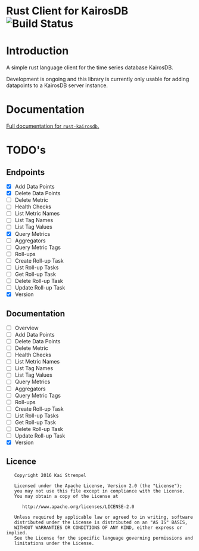 # Rust Client for KairosDB &emsp; ![Build Status](https://api.travis-ci.org/kstrempel/rust-kairosdb.svg?branch=master)

# Introduction

A simple rust language client for the time series database KairosDB.

Development is ongoing and this library is currently only usable for adding datapoints to a KairosDB server instance.

# Documentation

[Full documentation for `rust-kairosdb`.](https://kstrempel.github.io/rust-kairosdb/kairosdb/index.html)

# TODO's

## Endpoints

- [x] Add Data Points
- [x] Delete Data Points
- [ ] Delete Metric
- [ ] Health Checks
- [ ] List Metric Names
- [ ] List Tag Names
- [ ] List Tag Values
- [x] Query Metrics
- [ ] Aggregators
- [ ] Query Metric Tags
- [ ] Roll-ups
- [ ] Create Roll-up Task
- [ ] List Roll-up Tasks
- [ ] Get Roll-up Task
- [ ] Delete Roll-up Task
- [ ] Update Roll-up Task
- [x] Version

## Documentation

- [ ] Overview
- [ ] Add Data Points
- [ ] Delete Data Points
- [ ] Delete Metric
- [ ] Health Checks
- [ ] List Metric Names
- [ ] List Tag Names
- [ ] List Tag Values
- [ ] Query Metrics
- [ ] Aggregators
- [ ] Query Metric Tags
- [ ] Roll-ups
- [ ] Create Roll-up Task
- [ ] List Roll-up Tasks
- [ ] Get Roll-up Task
- [ ] Delete Roll-up Task
- [ ] Update Roll-up Task
- [x] Version

## Licence

```
   Copyright 2016 Kai Strempel

   Licensed under the Apache License, Version 2.0 (the "License");
   you may not use this file except in compliance with the License.
   You may obtain a copy of the License at

      http://www.apache.org/licenses/LICENSE-2.0

   Unless required by applicable law or agreed to in writing, software
   distributed under the License is distributed on an "AS IS" BASIS,
   WITHOUT WARRANTIES OR CONDITIONS OF ANY KIND, either express or implied.
   See the License for the specific language governing permissions and
   limitations under the License.
```
